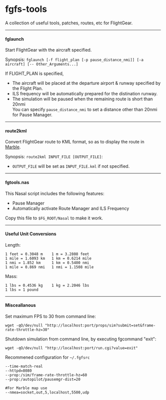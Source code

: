 fgfs-tools
==========

A collection of useful tools, patches, routes, etc for FlightGear.

---

#### fglaunch

Start FlightGear with the aircraft specified.

Synopsis: `fglaunch [-f flight_plan [-p pause_distance_nmi]] [-a aircraft] [-- Other_Arguments...]`

If FLIGHT_PLAN is specified,

* The aircraft will be placed at the departure airport & runway specified by the Flight Plan.
* ILS frequency will be automatically prepared for the distination runway.
* The simulation will be paused when the remaining route is short than 20nmi  
  You can specify `pause_distance_nmi` to set a distance other than 20nmi for Pause Manager.

---

#### route2kml

Convert FlightGear route to KML format, so as to display the route in [Marble](http://marble.kde.org).

Synopsis: `route2kml INPUT_FILE [OUTPUT_FILE]`:

* `OUTPUT_FILE` will be set as `INPUT_FILE.kml` if not specified.

---

#### fgtools.nas

This Nasal script includes the following features:

* Pause Manager
* Automatically activate Route Manager and ILS Frequency

Copy this file to `$FG_ROOT/Nasal` to make it work.

---

#### Useful Unit Conversions

Length:

	1 feet = 0.3048 m    1 m = 3.2808 feet
	1 mile = 1.6093 km   1 km = 0.6214 mile
	1 nmi = 1.852 km     1 km = 0.5400 nmi
	1 mile = 0.869 nmi   1 nmi = 1.1508 mile

Mass:

	1 lbs = 0.4536 kg    1 kg = 2.2046 lbs
	1 lbs = 1 pound

---

#### Misceallanous

Set maximum FPS to 30 from command line:

	wget -qO/dev/null "http://localhost:port/props/sim?submit=set&frame-rate-throttle-hz=30"

Shutdown simulation from command line, by executing fgcommand "exit":

	wget -qO/dev/null "http://localhost:port/run.cgi?value=exit"

Recommened configuration for `~/.fgfsrc`

	--time-match-real
	--httpd=8080
	--prop:/sim/frame-rate-throttle-hz=60
	--prop:/autopilot/pausemgr-dist=20

	#For Marble map use
	--nmea=socket,out,5,localhost,5500,udp

